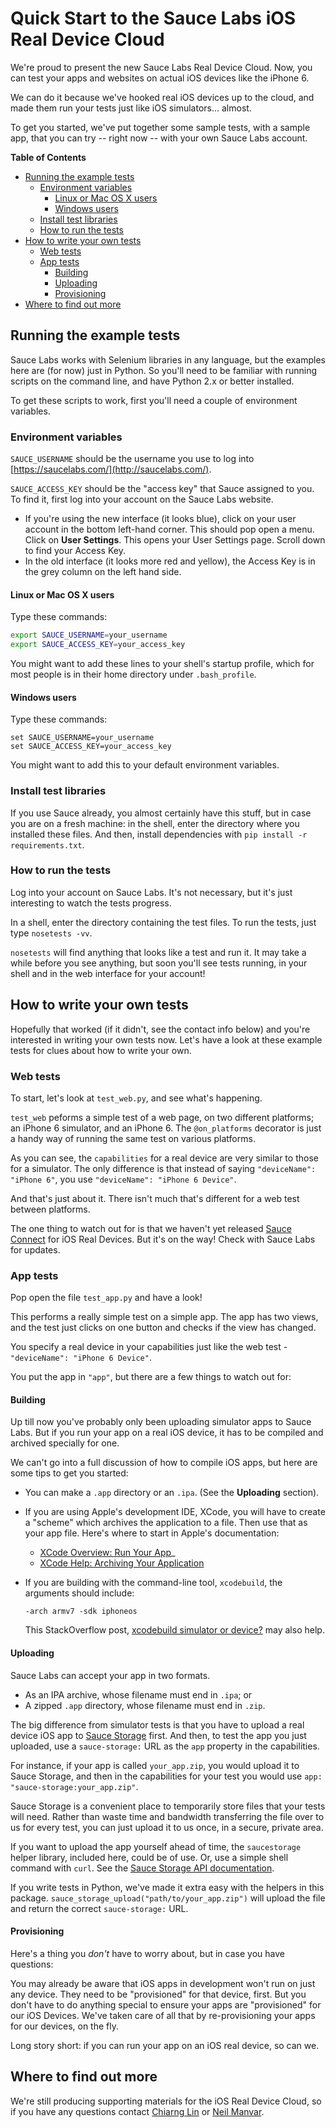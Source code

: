 # Quick Start to the Sauce Labs iOS Real Device Cloud

We're proud to present the new Sauce Labs Real Device Cloud. Now, you
can test your apps and websites on actual iOS devices like the iPhone 6. 

We can do it because we've hooked real iOS devices up to the cloud, and made them
run your tests just like iOS simulators... almost.

To get you started, we've put together some sample tests, with a sample app, that you can try -- right now --
with your own Sauce Labs account.

<!-- START doctoc generated TOC please keep comment here to allow auto update -->
<!-- DON'T EDIT THIS SECTION, INSTEAD RE-RUN doctoc TO UPDATE -->
**Table of Contents** 

- [Running the example tests](#running-the-example-tests)
  - [Environment variables](#environment-variables)
    - [Linux or Mac OS X users](#linux-or-mac-os-x-users)
    - [Windows users](#windows-users)
  - [Install test libraries](#install-test-libraries)
  - [How to run the tests](#how-to-run-the-tests)
- [How to write your own tests](#how-to-write-your-own-tests)
  - [Web tests](#web-tests)
  - [App tests](#app-tests)
    - [Building](#building)
    - [Uploading](#uploading)
    - [Provisioning](#provisioning)
- [Where to find out more](#where-to-find-out-more)

<!-- END doctoc generated TOC please keep comment here to allow auto update -->


## Running the example tests

Sauce Labs works with Selenium libraries in any language, but the examples here
are (for now) just in Python. So you'll need to be familiar with running scripts 
on the command line, and have Python 2.x or better installed.

To get these scripts to work, first you'll need a couple of environment variables. 

### Environment variables

`SAUCE_USERNAME` should be the 
username you use to log into [https://saucelabs.com/](http://saucelabs.com/). 

`SAUCE_ACCESS_KEY` should be the "access key" that Sauce assigned to you. To find it, first log into
your account on the Sauce Labs website.
* If you're using the new interface (it looks blue), click on your user account in the bottom left-hand
  corner. This should pop open a menu. Click on **User Settings**. This opens your User Settings page. 
  Scroll down to find your Access Key.
* In the old interface (it looks more red and yellow), the Access Key is in the grey column on the 
  left hand side.


#### Linux or Mac OS X users

Type these commands:

```bash
export SAUCE_USERNAME=your_username
export SAUCE_ACCESS_KEY=your_access_key
```

You might want to add these lines to your shell's startup profile, which for most people
is in their home directory under `.bash_profile`.

#### Windows users

Type these commands:

```
set SAUCE_USERNAME=your_username
set SAUCE_ACCESS_KEY=your_access_key
```

You might want to add this to your default environment variables.

### Install test libraries

If you use Sauce already, you almost certainly have this stuff, but in case you are 
on a fresh machine: in the shell, enter the directory where you installed these files.
And then, install dependencies with `pip install -r requirements.txt`.

### How to run the tests

Log into your account on Sauce Labs. It's not necessary, but it's just interesting to watch the tests
progress.

In a shell, enter the directory containing the test files. To run the tests, just type `nosetests -vv`. 

`nosetests` will find anything that looks like a test and run it. It may take a while before you
see anything, but soon you'll see tests running, in your shell and in the web interface for your account!



## How to write your own tests

Hopefully that worked (if it didn't, see the contact info below) and you're interested in writing your own
tests now. Let's have a look at these example tests for clues about how to write your own.

### Web tests

To start, let's look at `test_web.py`, and see what's happening. 

`test_web` peforms a simple test of a web page, on two different platforms; an iPhone 6 simulator, and 
an iPhone 6. The `@on_platforms` decorator is just a handy way of running the same test on various platforms.

As you can see, the `capabilities` for a real device are very similar to those for a simulator. 
The only difference is that instead of saying `"deviceName": "iPhone 6"`, you use `"deviceName": "iPhone 6 Device"`.

And that's just about it. There isn't much that's different for a web test between platforms.

The one thing to watch out for is that we haven't yet released [Sauce Connect](https://wiki.saucelabs.com/display/DOCS/Using+Sauce+Connect+for+Testing+Behind+the+Firewall+or+on+Localhost) for iOS 
Real Devices. But it's on the way! Check with Sauce Labs for updates.

### App tests

Pop open the file `test_app.py` and have a look!

This performs a really simple test on a simple app. The app has two views, and the test just clicks on 
one button and checks if the view has changed.

You specify a real device in your capabilities just like the web test - `"deviceName": "iPhone 6 Device"`. 

You put the app in `"app"`, but there are a few things to watch out for:

#### Building

Up till now you've probably only been uploading simulator apps to Sauce Labs. But if you run your app on a real iOS device, it 
has to be compiled and archived specially for one.

We can't go into a full discussion of how to compile iOS apps, but here are some tips to get you started:

* You can make a `.app` directory or an `.ipa`. (See the **Uploading** section).
* If you are using Apple's development IDE, XCode, you will have to create a "scheme" which archives the application to a file. Then
  use that as your app file. Here's where to start in Apple's documentation: 
  * [XCode Overview: Run Your App](https://developer.apple.com/library/ios/documentation/ToolsLanguages/Conceptual/Xcode_Overview/RunYourApp.html)_ 
  * [XCode Help: Archiving Your Application](https://developer.apple.com/library/ios/recipes/xcode_help-scheme_editor/Articles/SchemeArchive.html) 
* If you are building with the command-line tool, `xcodebuild`, the arguments should include:

  `-arch armv7 -sdk iphoneos`

  This StackOverflow post, 
  [xcodebuild simulator or device?](http://stackoverflow.com/questions/5010062/xcodebuild-simulator-or-device) may also help.


#### Uploading

Sauce Labs can accept your app in two formats.

  * As an IPA archive, whose filename must end in `.ipa`; or
  * A zipped `.app` directory, whose filename must end in `.zip`.

The big difference from simulator tests is that you have to upload a real device iOS app to 
[Sauce Storage](https://wiki.saucelabs.com/display/DOCS/Using+Sauce+Storage+for+Test+Assets) first. And
then, to test the app you just uploaded, use a `sauce-storage:` URL as the `app` property in the capabilities.

For instance, if your app is called `your_app.zip`, you would upload it to Sauce Storage, and then in the capabilities for 
your test you would use `app: "sauce-storage:your_app.zip"`.

Sauce Storage is a convenient place to temporarily store files that your tests will need. Rather than waste time and bandwidth
transferring the file over to us for every test, you can just upload it to us once, in a secure, private area.

If you want to upload the app yourself ahead of time, the `saucestorage` helper library, included here, could be of use. Or, 
use a simple shell command with `curl`. See the [Sauce Storage API documentation](https://wiki.saucelabs.com/display/DOCS/Temporary+Storage+Methods). 

If you write tests in Python, we've made it extra easy with the helpers in this package. `sauce_storage_upload("path/to/your_app.zip")` will upload 
the file and return the correct `sauce-storage:` URL.


#### Provisioning

Here's a thing you *don't* have to worry about, but in case you have questions:

You may already be aware that iOS apps in development won't run on just any device. They need to be "provisioned" for that device, first. 
But you don't have to do anything special to ensure your apps are "provisioned" for our iOS Devices. We've taken care of all that
by re-provisioning your apps for our devices, on the fly. 

Long story short: if you can run your app on an iOS real device, so can we. 


## Where to find out more

We're still producing supporting materials for the iOS Real Device Cloud, so if you have any questions contact [Chiarng Lin](mailto:chiarng@saucelabs.com) 
or [Neil Manvar](mailto:neil@saucelabs.com).

